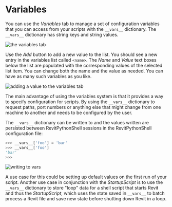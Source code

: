 # Variables

You can use the *Variables* tab to manage a set of configuration variables that you can access from your scripts with the `__vars__` dictionary. The `__vars__` dictionary has string keys and string values.

![the variables tab](https://dl.dropboxusercontent.com/u/8112069/scripting-autodesk-revit-with-revitpythonshell/variables-0.png)

Use the *Add* button to add a new value to the list. You should see a new entry in the variables list called `<name>`. The *Name* and *Value* text boxes below the list are populated with the corresponding values of the selected list item. You can change both the name and the value as needed. You can have as many such variables as you like.

![adding a value to the variables tab](https://dl.dropboxusercontent.com/u/8112069/scripting-autodesk-revit-with-revitpythonshell/variables-1.png)

The main advantage of using the variables system is that it provides a way to specify configuration for scripts. By using the `__vars__` dictionary to request paths, port numbers or anything else that might change from one machine to another and needs to be configured by the user.

The `__vars__` dictionary can be written to and the values written are persisted between RevitPythonShell sessions in the RevitPythonShell configuration file:

```python
>>> __vars__['foo'] = 'bar'
>>> __vars__['foo']
'bar'
>>>
```

![writing to __vars__](https://dl.dropboxusercontent.com/u/8112069/scripting-autodesk-revit-with-revitpythonshell/variables.png)

A use case for this could be setting up default values on the first run of your script. Another use case in conjunction with the *StartupScript* is to use the `__vars__` dictionary to store "loop" data for a shell script that starts Revit and thus the *StartupScript*, which uses the state saved in `__vars__` to batch process a Revit file and save new state before shutting down Revit in a loop.

